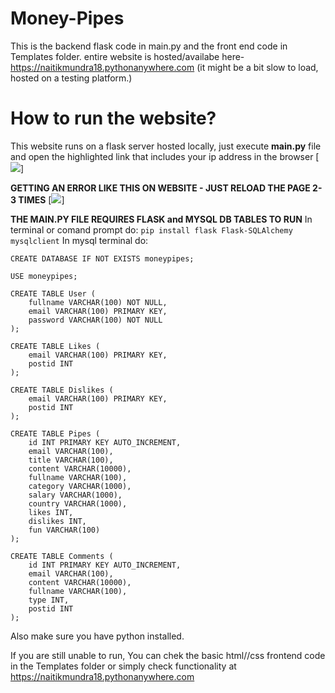 # Money-Pipes
This is  the backend flask code in main.py and the front end code in Templates folder.
entire website is hosted/availabe here- https://naitikmundra18.pythonanywhere.com (it might be a bit slow to load, hosted on a testing platform.)

# How to run the website?

This website runs on a flask server hosted locally, just execute **main.py** file and open the highlighted link that includes your ip address in the browser 
[![](https://i.ibb.co/vJQyLvR/Capture.png)]

**GETTING AN ERROR LIKE THIS ON WEBSITE - JUST RELOAD THE PAGE 2-3 TIMES**
[![](https://i.ibb.co/19XYR3Y/Capture34.png)]


**THE MAIN.PY FILE REQUIRES FLASK and MYSQL DB TABLES TO RUN**
In terminal or comand prompt do:
`pip install flask Flask-SQLAlchemy mysqlclient`
In mysql terminal do:
```
CREATE DATABASE IF NOT EXISTS moneypipes;

USE moneypipes;

CREATE TABLE User (
    fullname VARCHAR(100) NOT NULL,
    email VARCHAR(100) PRIMARY KEY,
    password VARCHAR(100) NOT NULL
);

CREATE TABLE Likes (
    email VARCHAR(100) PRIMARY KEY,
    postid INT
);

CREATE TABLE Dislikes (
    email VARCHAR(100) PRIMARY KEY,
    postid INT
);

CREATE TABLE Pipes (
    id INT PRIMARY KEY AUTO_INCREMENT,
    email VARCHAR(100),
    title VARCHAR(100),
    content VARCHAR(10000),
    fullname VARCHAR(100),
    category VARCHAR(1000),
    salary VARCHAR(1000),
    country VARCHAR(1000),
    likes INT,
    dislikes INT,
    fun VARCHAR(100)
);

CREATE TABLE Comments (
    id INT PRIMARY KEY AUTO_INCREMENT,
    email VARCHAR(100),
    content VARCHAR(10000),
    fullname VARCHAR(100),
    type INT,
    postid INT
);
```
Also make sure you have python installed.

If you are still unable to run, You can chek the basic html//css frontend code in the Templates folder or simply check functionality at  https://naitikmundra18.pythonanywhere.com
